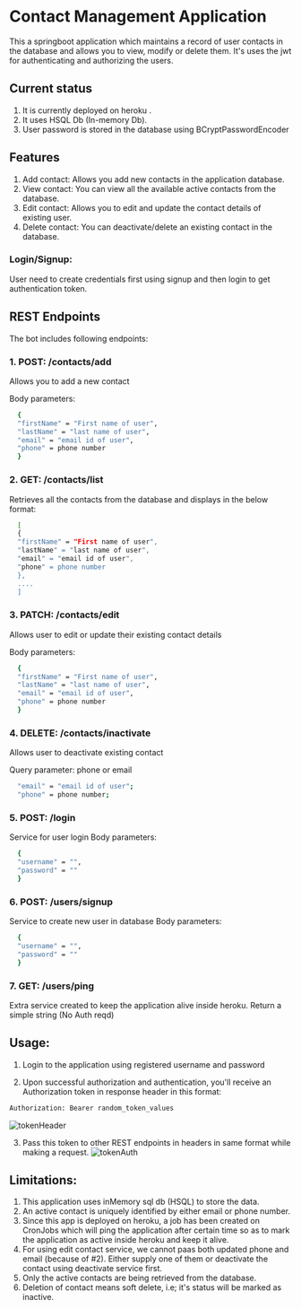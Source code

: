 # Contact Management Application
This a springboot application which maintains a record of user contacts in the database and allows you to view, modify or delete them. It's uses the jwt for authenticating and authorizing the users.

## Current status
1. It is currently deployed on heroku .
2. It uses HSQL Db (In-memory Db).
3. User password is stored in the database using BCryptPasswordEncoder

## Features
1. Add contact: Allows you add new contacts in the application database.
2. View contact: You can view all the available active contacts from the database.
3. Edit contact: Allows you to edit and update the contact details of existing user.
4. Delete contact: You can deactivate/delete an existing contact in the database.

### Login/Signup:
User need to create credentials first using signup and then login to get authentication token.

## REST Endpoints
The bot includes following endpoints:

 ### 1. POST: /contacts/add
Allows you to add a new contact

Body parameters:
```bash
  {
  "firstName" = "First name of user",
  "lastName" = "last name of user",
  "email" = "email id of user",
  "phone" = phone number
  }
```

### 2. GET: /contacts/list

Retrieves all the contacts from the database and displays in the below format:

```bash
  [
  {
  "firstName" = "First name of user",
  "lastName" = "last name of user",
  "email" = "email id of user",
  "phone" = phone number
  },
  ....
  ]
```

### 3. PATCH: /contacts/edit

Allows user to edit or update their existing contact details

Body parameters:
```bash
  {
  "firstName" = "First name of user",
  "lastName" = "last name of user",
  "email" = "email id of user",
  "phone" = phone number
  }
```

### 4. DELETE: /contacts/inactivate

Allows user to deactivate existing contact

Query parameter: phone or email
```bash
  "email" = "email id of user";
  "phone" = phone number;
```

### 5. POST: /login
Service for user login
Body parameters:
```bash
  {
  "username" = "",
  "password" = ""
  }
```

### 6. POST: /users/signup
Service to create new user in database
Body parameters:
```bash
  {
  "username" = "",
  "password" = ""
  }
```

### 7. GET: /users/ping
Extra service created to keep the application alive inside heroku. Return a simple string (No Auth reqd)

## Usage:

1. Login to the application using registered username and password

2. Upon successful authorization and authentication, you'll receive an Authorization token in response header in this format:

```python
Authorization: Bearer random_token_values
```

![tokenHeader](https://user-images.githubusercontent.com/41896871/134681895-053b8b79-6fb3-4ee6-9eaa-de8df1b9f632.JPG)

3. Pass this token to other REST endpoints in headers in same format while making a request.
![tokenAuth](https://user-images.githubusercontent.com/41896871/134681761-3d7f3b86-8024-4bdb-87a8-d8bb6d1fce47.JPG)

## Limitations:
1. This application uses inMemory sql db (HSQL) to store the data.
2. An active contact is uniquely identified by either email or phone number.
3. Since this app is deployed on heroku, a job has been created on CronJobs which will ping the application after certain time so as to mark the application as active inside heroku and keep it alive.
4. For using edit contact service, we cannot paas both updated phone and email (because of #2). Either supply one of them or deactivate the contact using deactivate service first.
5. Only the active contacts are being retrieved from the database.
6. Deletion of contact means soft delete, i.e; it's status will be marked as inactive.

